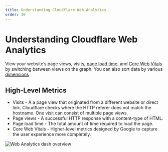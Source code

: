```yaml
---
title: Understanding Cloudflare Web Analytics
order: 30
---
```


# Understanding Cloudflare Web Analytics

View your website’s page views, visits, [page load time](page-load-time-summary/index.md), and [Core Web Vitals](core-web-vitals/index.md) by switching between views on the graph. You can also sort data by various [dimensions](dimensions/index.md)

## High-Level Metrics

<ul>
<li>Visits - A a page view that originated from a different website or direct link. Cloudflare checks where the HTTP referer does not match the hostname. One visit can consist of multiple page views.
</li>
<li>Page views - A successful HTTP response with a content-type of HTML.</li>
<li>Page load time - The total amount of time required to load the page.</li>
<li>Core Web Vitals - Higher-level metrics designed by Google to capture the user experience more completely. </li>
</ul>

![Web Analytics dash overview](../../static/images/dash-web_analytics-overview.png)